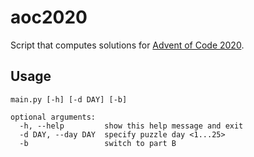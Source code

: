 # aoc2020

Script that computes solutions for [Advent of Code 2020](https://adventofcode.com/2020).

## Usage
```
main.py [-h] [-d DAY] [-b]

optional arguments:
  -h, --help         show this help message and exit
  -d DAY, --day DAY  specify puzzle day <1...25>
  -b                 switch to part B
```
